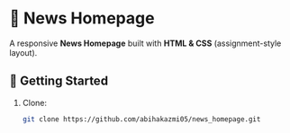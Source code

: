 # 📰 News Homepage

A responsive **News Homepage** built with **HTML & CSS** (assignment-style layout).

## 🚀 Getting Started
1. Clone:
   ```bash
   git clone https://github.com/abihakazmi05/news_homepage.git
